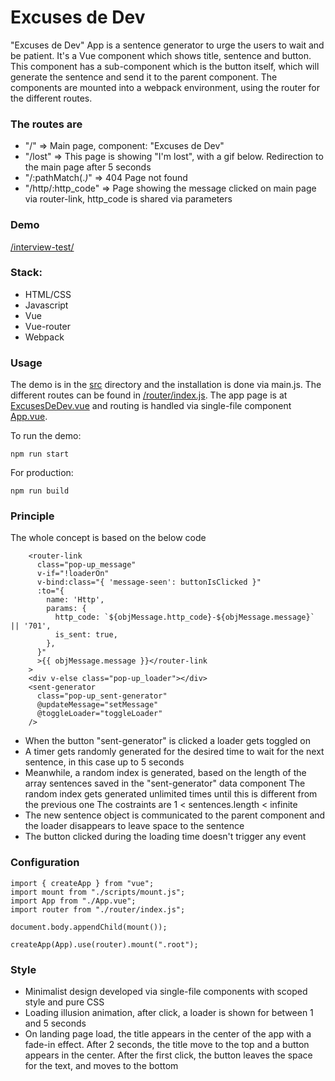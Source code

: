 # Excuses de Dev

"Excuses de Dev" App is a sentence generator to urge the users to wait and be patient.
It's a Vue component which shows title, sentence and button.
This component has a sub-component which is the button itself, which will generate the sentence and send it
to the parent component.
The components are mounted into a webpack environment, using the router for the different routes.

### The routes are
- "/" => Main page, component: "Excuses de Dev"
- "/lost" => This page is showing "I'm lost", with a gif below. Redirection to the main page after 5 seconds
- "/:pathMatch(.*)*" => 404 Page not found
- "/http/:http_code" => Page showing the message clicked on main page via router-link, http_code is shared via parameters

### Demo
[/interview-test/](https://srizza93.github.io/interview-test/)

### Stack:
- HTML/CSS
- Javascript
- Vue
- Vue-router
- Webpack

### Usage
The demo is in the [src](https://github.com/Srizza93/interview-test/tree/main/src) directory and
the installation is done via main.js.
The different routes can be found in [/router/index.js](https://github.com/Srizza93/interview-test/blob/main/src/router/index.js).
The app page is at [ExcusesDeDev.vue](https://github.com/Srizza93/interview-test/blob/main/src/pages/ExcusesDeDev.vue) 
and routing is handled via single-file component [App.vue](https://github.com/Srizza93/interview-test/blob/main/src/App.vue).

To run the demo:

```
npm run start
```

For production:
```
npm run build
```

### Principle

The whole concept is based on the below code

```
    <router-link
      class="pop-up_message"
      v-if="!loaderOn"
      v-bind:class="{ 'message-seen': buttonIsClicked }"
      :to="{
        name: 'Http',
        params: {
          http_code: `${objMessage.http_code}-${objMessage.message}` || '701',
          is_sent: true,
        },
      }"
      >{{ objMessage.message }}</router-link
    >
    <div v-else class="pop-up_loader"></div>
    <sent-generator
      class="pop-up_sent-generator"
      @updateMessage="setMessage"
      @toggleLoader="toggleLoader"
    />
```
- When the button "sent-generator" is clicked a loader gets toggled on
- A timer gets randomly generated for the desired time to wait for the next sentence, in this case up to 5 seconds
- Meanwhile, a random index is generated, based on the length of the array sentences saved in 
the "sent-generator" data component
The random index gets generated unlimited times until this is different from the previous one
The costraints are 1 < sentences.length < infinite
- The new sentence object is communicated to the parent component and the loader disappears to leave space to the sentence
- The button clicked during the loading time doesn't trigger any event

### Configuration

```
import { createApp } from "vue";
import mount from "./scripts/mount.js";
import App from "./App.vue";
import router from "./router/index.js";

document.body.appendChild(mount());

createApp(App).use(router).mount(".root");
```

### Style
- Minimalist design developed via single-file components with scoped style and pure CSS
- Loading illusion animation, after click, a loader is shown for between 1 and 5 seconds
- On landing page load, the title appears in the center of the app with a fade-in effect.
After 2 seconds, the title move to the top and a button appears in the center.
After the first click, the button leaves the space for the text, and moves to the bottom

